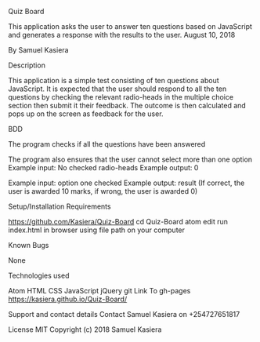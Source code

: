 Quiz Board

This application asks the user to answer ten questions based on JavaScript and generates a response with the results to the user. August 10, 2018

By Samuel Kasiera

Description

This application is a simple test consisting of ten questions about JavaScript. It is expected that the user should respond to all the ten questions by checking the relevant radio-heads in the multiple choice section then submit it their feedback. The outcome is then calculated and pops up on the screen as feedback for the user.

BDD

The program checks if all the questions have been answered

The program also ensures that the user cannot select more than one option
Example input: No checked radio-heads
Example output: 0

Example input: option one checked
Example output: result (If correct, the user is awarded 10 marks, if wrong, the user is awarded 0)


Setup/Installation Requirements

https://github.com/Kasiera/Quiz-Board
cd Quiz-Board
atom
edit
run index.html in browser using file path on your computer

Known Bugs

None

Technologies used

Atom
HTML
CSS
JavaScript
jQuery
git
Link To gh-pages
https://kasiera.github.io/Quiz-Board/

Support and contact details
Contact Samuel Kasiera on +254727651817

License
MIT Copyright (c) 2018 Samuel Kasiera
